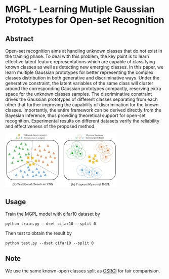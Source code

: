 # MGPL - Learning Mutiple Gaussian Prototypes for Open-set Recognition


## Abstract

Open-set recognition aims at handling unknown classes that do not exist in the training phase. To deal with this problem, the key point is to learn effective latent feature representations which are capable of classifying known classes as well as detecting new emerging classes. In this paper, we learn multiple Gaussian prototypes for better representing the complex classes distribution in both generative and discriminative ways. Under the generative constraint, the latent variables of the same class will cluster around the corresponding Gaussian prototypes compactly, reserving extra space for the unknown classes samples. The discriminative constraint drives the Gaussian prototypes of different classes separating from each other that further improving the capability of discrimination for the known classes. Importantly, the entire framework can be derived directly from the Bayesian inference, thus providing theoretical support for open-set recognition. Experimental results on different datasets verify the reliability and effectiveness of the proposed method.

<img src='figure/MGPL.jpg' width=70%>



## Usage

Train the MGPL model with cifar10 dataset by

  ```
  python train.py --dset cifar10 --split 0
  ```

Then test to obtain the result by

  ```
  python test.py --dset cifar10 --split 0
  ```


## Note

We use the same known-open classes split as [OSRCI](https://github.com/lwneal/counterfactual-open-set) for fair comparision.


